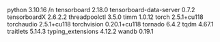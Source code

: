 python 3.10.16 /n
tensorboard             2.18.0
tensorboard-data-server 0.7.2
tensorboardX            2.6.2.2
threadpoolctl           3.5.0
timm                    1.0.12
torch                   2.5.1+cu118
torchaudio              2.5.1+cu118
torchvision             0.20.1+cu118
tornado                 6.4.2
tqdm                    4.67.1
traitlets               5.14.3
typing_extensions       4.12.2
wandb                   0.19.1
